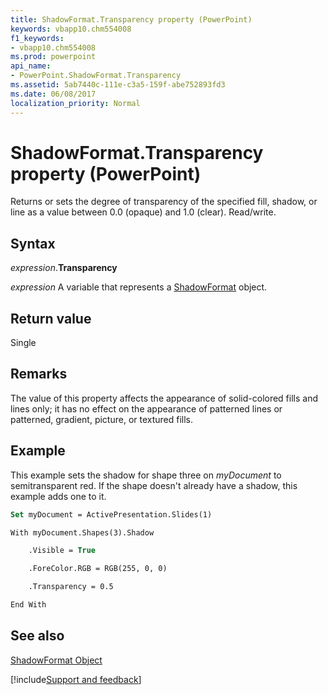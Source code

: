 ```yaml
---
title: ShadowFormat.Transparency property (PowerPoint)
keywords: vbapp10.chm554008
f1_keywords:
- vbapp10.chm554008
ms.prod: powerpoint
api_name:
- PowerPoint.ShadowFormat.Transparency
ms.assetid: 5ab7440c-111e-c3a5-159f-abe752893fd3
ms.date: 06/08/2017
localization_priority: Normal
---
```



# ShadowFormat.Transparency property (PowerPoint)

Returns or sets the degree of transparency of the specified fill, shadow, or line as a value between 0.0 (opaque) and 1.0 (clear). Read/write.


## Syntax

_expression_.**Transparency**

 _expression_ A variable that represents a [ShadowFormat](./PowerPoint.ShadowFormat.md) object.


## Return value

Single


## Remarks

The value of this property affects the appearance of solid-colored fills and lines only; it has no effect on the appearance of patterned lines or patterned, gradient, picture, or textured fills.


## Example

This example sets the shadow for shape three on  _myDocument_ to semitransparent red. If the shape doesn't already have a shadow, this example adds one to it.


```vb
Set myDocument = ActivePresentation.Slides(1)

With myDocument.Shapes(3).Shadow

    .Visible = True

    .ForeColor.RGB = RGB(255, 0, 0)

    .Transparency = 0.5

End With
```


## See also


[ShadowFormat Object](PowerPoint.ShadowFormat.md)

[!include[Support and feedback](~/includes/feedback-boilerplate.md)]